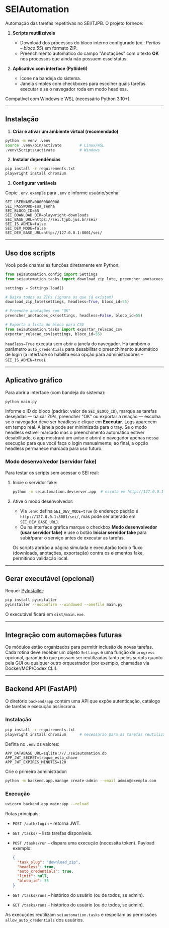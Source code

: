 # SEIAutomation

Automação das tarefas repetitivas no SEI/TJPB. O projeto fornece:

1. **Scripts reutilizáveis**
   - Download dos processos do bloco interno configurado (ex.: *Peritos – bloco 55*) em formato ZIP.
   - Preenchimento automático do campo "Anotações" com o texto **OK** nos processos que ainda não possuem esse status.

2. **Aplicativo com interface (PySide6)**
   - Ícone na bandeja do sistema.
   - Janela simples com checkboxes para escolher quais tarefas executar e se o navegador roda em modo headless.

Compatível com Windows e WSL (necessário Python 3.10+).

---

## Instalação

1. **Criar e ativar um ambiente virtual (recomendado)**

```bash
python -m venv .venv
source .venv/bin/activate        # Linux/WSL
.venv\Scripts\activate           # Windows
```

2. **Instalar dependências**

```bash
pip install -r requirements.txt
playwright install chromium
```

3. **Configurar variáveis**

Copie `.env.example` para `.env` e informe usuário/senha:

```
SEI_USERNAME=00000000000
SEI_PASSWORD=sua_senha
SEI_BLOCO_ID=55
SEI_DOWNLOAD_DIR=playwright-downloads
SEI_BASE_URL=https://sei.tjpb.jus.br/sei/
SEI_IS_ADMIN=false
SEI_DEV_MODE=false
SEI_DEV_BASE_URL=http://127.0.0.1:8001/sei/
```

---

## Uso dos scripts

Você pode chamar as funções diretamente em Python:

```python
from seiautomation.config import Settings
from seiautomation.tasks import download_zip_lote, preencher_anotacoes_ok

settings = Settings.load()

# Baixa todos os ZIPs (ignora os que já existem)
download_zip_lote(settings, headless=True, bloco_id=55)

# Preenche anotações com "OK"
preencher_anotacoes_ok(settings, headless=False, bloco_id=55)

# Exporta a lista do bloco para CSV
from seiautomation.tasks import exportar_relacao_csv
exportar_relacao_csv(settings, bloco_id=55)
```

`headless=True` executa sem abrir a janela do navegador. Há também o parâmetro `auto_credentials` para desabilitar o preenchimento automático de login (a interface só habilita essa opção para administradores – `SEI_IS_ADMIN=true`).

---

## Aplicativo gráfico

Para abrir a interface (com bandeja do sistema):

```bash
python main.py
```

Informe o ID do bloco (padrão: valor de `SEI_BLOCO_ID`), marque as tarefas desejadas — baixar ZIPs, preencher "OK" ou exportar a relação — escolha se o navegador deve ser headless e clique em **Executar**. Logs aparecem em tempo real. A janela pode ser minimizada para o tray. Se o modo headless estiver marcado mas o preenchimento automático estiver desabilitado, o app mostrará um aviso e abrirá o navegador apenas nessa execução para que você faça o login manualmente; ao final, a opção headless permanece marcada para uso futuro.

### Modo desenvolvedor (servidor fake)

Para testar os scripts sem acessar o SEI real:

1. Inicie o servidor fake:

   ```bash
   python -m seiautomation.devserver.app  # escuta em http://127.0.0.1:8001
   ```

2. Ative o modo desenvolvedor:
   - Via `.env`: defina `SEI_DEV_MODE=true` (o endereço padrão é `http://127.0.0.1:8001/sei/`, mas pode ser alterado em `SEI_DEV_BASE_URL`).
   - Ou na interface gráfica marque o checkbox **Modo desenvolvedor (usar servidor fake)** e use o botão **Iniciar servidor fake** para subir/parar o serviço antes de executar as tarefas.

   Os scripts abrirão a página simulada e executarão todo o fluxo (downloads, anotações, exportação) contra os elementos fake, permitindo validação local.

---

## Gerar executável (opcional)

Requer [PyInstaller](https://pyinstaller.org/):

```bash
pip install pyinstaller
pyinstaller --noconfirm --windowed --onefile main.py
```

O executável ficará em `dist/main.exe`.

---

## Integração com automações futuras

Os módulos estão organizados para permitir inclusão de novas tarefas. Cada rotina deve receber um objeto `Settings` e uma função de `progress` opcional, garantindo que possam ser reutilizadas tanto pelos scripts quanto pela GUI ou qualquer outro orquestrador (por exemplo, chamadas via Docker/MCP/Codex CLI).

---

## Backend API (FastAPI)

O diretório `backend/app` contém uma API que expõe autenticação, catálogo de tarefas e execução assíncrona.

### Instalação

```bash
pip install -r requirements.txt
playwright install chromium      # necessário para as tarefas reutilizadas
```

Defina no `.env` os valores:

```
APP_DATABASE_URL=sqlite:///./seiautomation.db
APP_JWT_SECRET=troque_esta_chave
APP_JWT_EXPIRES_MINUTES=120
```

Crie o primeiro administrador:

```bash
python -m backend.app.manage create-admin --email admin@exemplo.com
```

### Execução

```bash
uvicorn backend.app.main:app --reload
```

Rotas principais:

- `POST /auth/login` – retorna JWT.
- `GET /tasks/` – lista tarefas disponíveis.
- `POST /tasks/run` – dispara uma execução (necessita token). Payload exemplo:

  ```json
  {
    "task_slug": "download_zip",
    "headless": true,
    "auto_credentials": true,
    "limit": null,
    "bloco_id": 55
  }
  ```
- `GET /tasks/runs` – histórico do usuário (ou de todos, se admin).
- `GET /tasks/runs` – histórico do usuário (ou de todos, se admin).

As execuções reutilizam `seiautomation.tasks` e respeitam as permissões `allow_auto_credentials` dos usuários.
